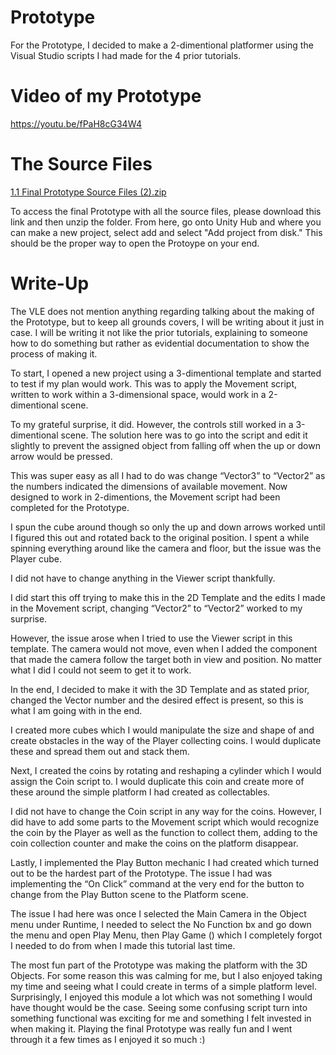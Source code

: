 # Prototype

For the Prototype, I decided to make a 2-dimentional platformer using the Visual Studio scripts I had made for the 4 prior tutorials.
# Video of my Prototype

https://youtu.be/fPaH8cG34W4

# The Source Files

[1.1 Final Prototype Source Files (2).zip](https://github.com/user-attachments/files/18451045/1.1.Final.Prototype.Source.Files.2.zip)

To access the final Prototype with all the source files, please download this link and then unzip the folder. From here, go onto Unity Hub and where you can make a new project, select add and select "Add project from disk." This should be the proper way to open the Protoype on your end. 

# Write-Up
The VLE does not mention anything regarding talking about the making of the Prototype, but to keep all grounds covers, I will be writing about it just in case. I will be writing it not like the prior tutorials, explaining to someone how to do something but rather as evidential documentation to show the process of making it. 

To start, I opened a new project using a 3-dimentional template and started to test if my plan would work. This was to apply the Movement script, written to work within a 3-dimensional space, would work in a 2-dimentional scene. 

To my grateful surprise, it did. However, the controls still worked in a 3-dimentional scene. The solution here was to go into the script and edit it slightly to prevent the assigned object from falling off when the up or down arrow would be pressed. 

This was super easy as all I had to do was change “Vector3” to “Vector2” as the numbers indicated the dimensions of available movement. Now designed to work in 2-dimentions, the Movement script had been completed for the Prototype. 

I spun the cube around though so only the up and down arrows worked until I figured this out and rotated back to the original position. I spent a while spinning everything around like the camera and floor, but the issue was the Player cube. 

I did not have to change anything in the Viewer script thankfully. 

I did start this off trying to make this in the 2D Template and the edits I made in the Movement script, changing “Vector2” to “Vector2” worked to my surprise. 

However, the issue arose when I tried to use the Viewer script in this template. The camera would not move, even when I added the component that made the camera follow the target both in view and position. No matter what I did I could not seem to get it to work. 

In the end, I decided to make it with the 3D Template and as stated prior, changed the Vector number and the desired effect is present, so this is what I am going with in the end.

I created more cubes which I would manipulate the size and shape of and create obstacles in the way of the Player collecting coins. I would duplicate these and spread them out and stack them. 

Next, I created the coins by rotating and reshaping a cylinder which I would assign the Coin script to. I would duplicate this coin and create more of these around the simple platform I had created as collectables. 

I did not have to change the Coin script in any way for the coins. However, I did have to add some parts to the Movement script which would recognize the coin by the Player as well as the function to collect them, adding to the coin collection counter and make the coins on the platform disappear. 

Lastly, I implemented the Play Button mechanic I had created which turned out to be the hardest part of the Prototype. The issue I had was implementing the “On Click” command at the very end for the button to change from the Play Button scene to the Platform scene.

The issue I had here was once I selected the Main Camera in the Object menu under Runtime, I needed to select the No Function bx and go down the menu and open Play Menu, then Play Game () which I completely forgot I needed to do from when I made this tutorial last time. 

The most fun part of the Prototype was making the platform with the 3D Objects. For some reason this was calming for me, but I also enjoyed taking my time and seeing what I could create in terms of a simple platform level.
Surprisingly, I enjoyed this module a lot which was not something I would have thought would be the case. Seeing some confusing script turn into something functional was exciting for me and something I felt invested in when making it. 
Playing the final Prototype was really fun and I went through it a few times as I enjoyed it so much :)
